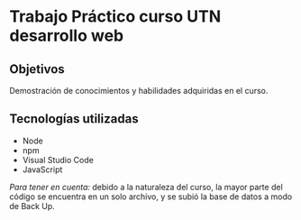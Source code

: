 # Trabajo Práctico curso UTN desarrollo web

## Objetivos

Demostración de conocimientos y habilidades adquiridas en el curso.

## Tecnologías utilizadas
* Node
* npm
* Visual Studio Code
* JavaScript

_Para tener en cuenta:_ debido a la naturaleza del curso, la mayor parte del código se encuentra en un solo archivo, y se subió la base de datos a modo de Back Up.

